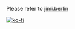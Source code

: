 Please refer to [jimi.berlin](https://jimi.berlin)

[![ko-fi](https://ko-fi.com/img/githubbutton_sm.svg)](https://ko-fi.com/X8X21129MP)
